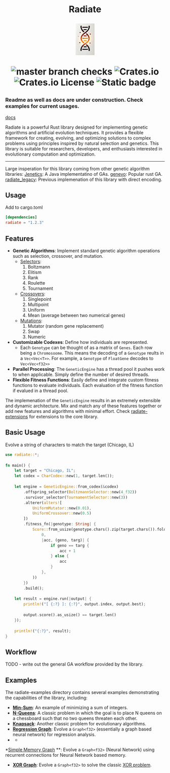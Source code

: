 <h1 align="center">Radiate</p>
<img src="/docs/radiate.png" height="100">

![master branch checks][master_branch_checks] ![Crates.io][crates_link] ![Crates.io License][license] ![Static badge][static_evolution_badge]


[crates_link]: https://img.shields.io/crates/v/radiate

[master_branch_checks]: https://img.shields.io/github/check-runs/pkalivas/radiate/master

[license]: https://img.shields.io/crates/l/radiate

[static_evolution_badge]: https://img.shields.io/badge/evolution-genetics-default

[rust_badge]: https://img.shields.io/badge/rust-%23000000.svg?logo=rust&logoColor=orange

[jenetics_link]: https://github.com/jenetics/jenetics

[genevo_link]: https://github.com/innoave/genevo

[radiate_legacy]: https://github.com/pkalivas/radiate.legacy

### Readme as well as docs are under construction. Check examples for current usages.

[docs](https://pkalivas.github.io/radiate/)

Radiate is a powerful Rust library designed for implementing genetic algorithms and artificial evolution techniques. It
provides a flexible framework for creating, evolving, and optimizing solutions to complex problems using principles
inspired by natural selection and genetics. This library is suitable for researchers, developers, and enthusiasts
interested in evolutionary computation and optimization.

---

Large insperation for this library coming from other genetic algorithm libraries:
[Jenetics][jenetics_link]: A Java implementatino of GAs.
[genevo][genevo_link]: Popular rust GA.
[radiate_legacy][radiate_legacy]: Previous implemenation of this library with direct encoding.

## Usage

Add to cargo.toml

```toml
[dependencies]
radiate = "1.2.3"
```

## Features

* **Genetic Algorithms**: Implement standard genetic algorithm operations such as selection, crossover, and mutation.
    * [Selectors](https://en.wikipedia.org/wiki/Selection_(genetic_algorithm)#:~:text=Boltzmann%20selection,-In%20Boltzmann%20selection&text=The%20temperature%20is%20gradually%20lowered,the%20appropriate%20degree%20of%20diversity.):
        1. Boltzmann
        2. Elitism
        3. Rank
        4. Roulette
        5. Tournament
    * [Crossovers](https://en.wikipedia.org/wiki/Crossover_(genetic_algorithm)):
        1. Singlepoint
        2. Multipoint
        3. Uniform
        4. Mean (average between two numerical genes)
    * [Mutations](https://en.wikipedia.org/wiki/Mutation_(genetic_algorithm)):
        1. Mutator (random gene replacement)
        2. Swap
        3. Numeric
* **Customizable Codexes**: Define how individuals are represented.
    * Each ```Genotype``` can be thought of as a matrix of ```Genes```. Each row being a ```Chromosoome```. This means
      the decoding of a ```Genotype``` reults in a ```Vec<Vec<T>>```. For example, a ```Genotype``` of ```FloatGene```
      decodes to ```Vec<Vec<f32>>```
* **Parallel Processing**: The ```GeneticEngine``` has a thread pool it pushes work to when applicable. Simply define
  the number of desired threads.
* **Flexible Fitness Functions**: Easily define and integrate custom fitness functions to evaluate individuals. Each
  evaluation of the fitness function if evalued in a thread pool.

The implemenation of the ```GeneticEngine``` results in an extremely extensible and dynamic architecture. Mix and match
any of these features together or add new features and algorithms with minimal effort.
Check [radiate-extensions](https://github.com/pkalivas/radiate/tree/master/radiate-extensions) for extensions to the
core library.

## Basic Usage

Evolve a string of characters to match the target (Chicago, IL)

```rust
use radiate::*;

fn main() {
    let target = "Chicago, IL";
    let codex = CharCodex::new(1, target.len());

    let engine = GeneticEngine::from_codex(&codex)
        .offspring_selector(BoltzmannSelector::new(4_f32))
        .survivor_selector(TournamentSelector::new(3))
        .alterer(alters![
            UniformMutator::new(0.01),
            UniformCrossover::new(0.5)
        ])
        .fitness_fn(|genotype: String| {
            Score::from_usize(genotype.chars().zip(target.chars()).fold(
                0,
                |acc, (geno, targ)| {
                    if geno == targ {
                        acc + 1
                    } else {
                        acc
                    }
                },
            ))
        })
        .build();

    let result = engine.run(|output| {
        println!("[ {:?} ]: {:?}", output.index, output.best);

        output.score().as_usize() == target.len()
    });

    println!("{:?}", result);
}
```

## Workflow

TODO - write out the general GA workflow provided by the library.

## Examples

The radiate-examples directory contains several examples demonstrating the capabilities of the library, including:

* **[Min-Sum](https://github.com/pkalivas/radiate/blob/master/radiate-examples/min-sum/src/main.rs)**: An example of
  minimizing a sum of integers.
* **[N-Queens](https://github.com/pkalivas/radiate/blob/master/radiate-examples/nqueens/src/main.rs)**: A classic
  problem in which the goal is to place N queens on a chessboard such that no two queens threaten each other.
* **[Knapsack](https://github.com/pkalivas/radiate/blob/master/radiate-examples/knapsack/src/main.rs)**: Another classic
  problem for evolutionary algorithms.
* **[Regression Graph](https://github.com/pkalivas/radiate/blob/master/radiate-examples/regression-graph/src/main.rs)**:
  Evolve a ```Graph<f32>``` (essentially a graph based neural network) for regression analysis.
*
    *

*[Simple Memory Graph](https://github.com/pkalivas/radiate/blob/master/radiate-examples/simple-memory-graph/src/main.rs)
**: Evolve a ```Graph<f32>``` (Neural Network) using recurrent connections for Neural Network based memory.

* **[XOR Graph](https://github.com/pkalivas/radiate/blob/master/radiate-examples/xor-graph/src/main.rs)**: Evolve a
  ```Graph<f32>``` to solve the classic [XOR problem](https://dev.to/jbahire/demystifying-the-xor-problem-1blk).